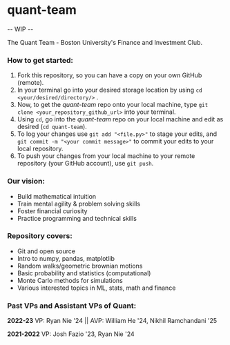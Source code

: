 # quant-team

-- WIP --

The Quant Team - Boston University's Finance and Investment Club. 

### How to get started:
1) Fork this repository, so you can have a copy on your own GitHub (remote).
2) In your terminal go into your desired storage location by using `cd <your/desired/directory/>` .
3) Now, to get the *quant-team* repo onto your local machine, type `git clone <your_repository_github_url>` into your terminal.
4) Using `cd`, go into the *quant-team* repo on your local machine and edit as desired (`cd quant-team`).
5) To log your changes use `git add "<file.py>"` to stage your edits, and `git commit -m "<your commit message>"` to commit your edits to your local repository.
6) To push your changes from your local machine to your remote repository (your GitHub account), use `git push`.


### Our vision:

* Build mathematical intuition
* Train mental agility & problem solving skills
* Foster financial curiosity
* Practice programming and technical skills

### Repository covers:
* Git and open source
* Intro to numpy, pandas, matplotlib
* Random walks/geometric brownian motions
* Basic probability and statistics (computational)
* Monte Carlo methods for simulations
* Various interested topics in ML, stats, math and finance

### Past VPs and Assistant VPs of Quant:

**2022-23** 
VP: Ryan Nie '24 || AVP: William He '24, Nikhil Ramchandani '25

**2021-2022**
VP: Josh Fazio '23, Ryan Nie '24
